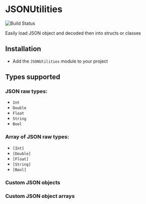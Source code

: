 # JSONUtilities

![Build Status](https://travis-ci.org/lucianomarisi/JSONUtilities.svg?branch=master)


Easily load JSON object and decoded then into structs or classes

## Installation

* Add the `JSONUtilities` module to your project

## Types supported

### JSON raw types:

- `Int`
- `Double`
- `Float`
- `String`
- `Bool`

### Array of JSON raw types:

- `[Int]`
- `[Double]`
- `[Float]`
- `[String]`
- `[Bool]`

### Custom JSON objects

### Custom JSON object arrays